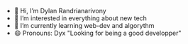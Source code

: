 - 👋 Hi, I’m Dylan Randrianarivony
- 👀 I’m interested in everything about new tech
- 🌱 I’m currently learning web-dev and algorythm
- 😄 Pronouns: Dyx
      "Looking for being a good developper"
